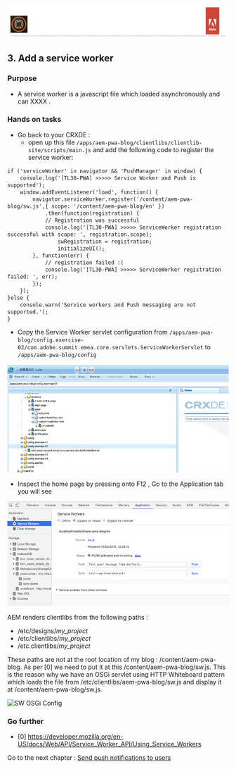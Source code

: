 ![AEM Adobe](../chapters/images/Lab-Header.png)  

## 3. Add a service worker

### Purpose

- A service worker is a javascript file which loaded asynchronously and can XXXX .

### Hands on tasks

- Go back to your CRXDE :
  - open up this file 
`/apps/aem-pwa-blog/clientlibs/clientlib-site/scripts/main.js` and add the following code to register the service worker:


```
if ('serviceWorker' in navigator && 'PushManager' in window) {
    console.log('[TL30-PWA] >>>>> Service Worker and Push is supported');
    window.addEventListener('load', function() {
        navigator.serviceWorker.register('/content/aem-pwa-blog/sw.js',{ scope: '/content/aem-pwa-blog/en' })
            .then(function(registration) {
            // Registration was successful
            console.log('[TL30-PWA] >>>>> ServiceWorker registration successful with scope: ', registration.scope);
                swRegistration = registration;
                initializeUI();
        }, function(err) {
            // registration failed :(
            console.log('[TL30-PWA] >>>>> ServiceWorker registration failed: ', err);
        });
    });
}else {
    console.warn('Service workers and Push messaging are not supported.');
}
```


 - Copy the Service Worker servlet configuration from `/apps/aem-pwa-blog/config.exercise-02/com.adobe.summit.emea.core.servlets.ServiceWorkerServlet` 
 to `/apps/aem-pwa-blog/config`
 
 ![SW OSGi Config](../chapters/images/sw/sw-osgiConfig.png) 
 
 - Inspect the home page by pressing onto F12 , Go to the Application tab you will see
 
 ![SW OSGi Config](../chapters/images/sw/sw-loaded.png) 
 

 AEM renders clientlibs from the following paths :
 
   - /etc/designs/_my_project_
   - /etc/clientlibs/_my_project_ 
   - /etc.clientlibs/_my_project_ 
   
 These paths are not at the root location of my blog : /content/aem-pwa-blog. As per [0] we need to put it at this /content/aem-pwa-blog/sw.js. 
 This is the reason why we have an OSGi servlet using HTTP Whiteboard pattern which loads the file from /etc/clientlibs/aem-pwa-blog/sw.js and display it at /content/aem-pwa-blog/sw.js.
 
![SW OSGi Config](../chapters/images/sw/sw-Comp.png)
 

### Go further

- [0] https://developer.mozilla.org/en-US/docs/Web/API/Service_Worker_API/Using_Service_Workers 


Go to the next chapter : [Send push notifications to users](chapter-4.md)